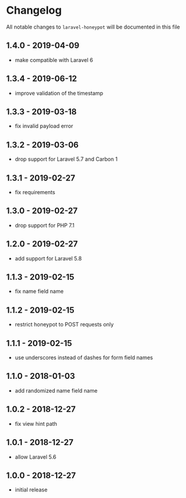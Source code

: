 # Changelog

All notable changes to `laravel-honeypot` will be documented in this file

## 1.4.0 - 2019-04-09

- make compatible with Laravel 6

## 1.3.4 - 2019-06-12

- improve validation of the timestamp

## 1.3.3 - 2019-03-18

- fix invalid payload error

## 1.3.2 - 2019-03-06

- drop support for Laravel 5.7 and Carbon 1

## 1.3.1 - 2019-02-27

- fix requirements

## 1.3.0 - 2019-02-27

- drop support for PHP 7.1

## 1.2.0 - 2019-02-27

- add support for Laravel 5.8

## 1.1.3 - 2019-02-15

- fix name field name

## 1.1.2 - 2019-02-15

- restrict honeypot to POST requests only

## 1.1.1 - 2019-02-15

- use underscores instead of dashes for form field names

## 1.1.0 - 2018-01-03

- add randomized name field name

## 1.0.2 - 2018-12-27

- fix view hint path

## 1.0.1 - 2018-12-27

- allow Laravel 5.6

## 1.0.0 - 2018-12-27

- initial release
